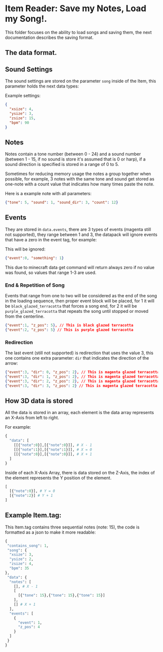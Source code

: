 # Item Reader: Save my Notes, Load my Song!.
This folder focuses on the ability to load songs and saving them, the next documentation describes the saving format.

## The data format.

## Sound Settings
The sound settings are stored on the parameter `song` inside of the Item, this parameter holds the next data types:

Example settings:
```json
{
  "xsize": 4,
  "ysize": 3,
  "zsize": 15,
  "bpm": 90
}
```

## Notes
Notes contain a tone number (between 0 - 24) and a sound number (between 1 - 15, if no sound is store it's assumed that is 0 or harp), if a sound direction is specified is stored in a range of 0 to 5.

Sometimes for reducing memory usage the notes a group together when possible, for example, 3 notes with the same tone and sound get stored as one-note with a count value that indicates how many times paste the note.

Here is a example note with all parameters:

```json
{"tone": 5, "sound": 1, "sound_dir": 3, "count": 12}
```

## Events
They are stored in `data.events`, there are 3 types of events (magenta still not supported), they range between 1 and 3, the datapack will ignore events that have a zero in the event tag, for example:

This will be ignored:
```json
{"event":0, "something": 1}
```

This due to minecraft data get command will return always zero if no value was found, so values that range 1-3 are used.

### End & Repetition of Song

Events that range from one to two will be considered as the end of the song in the loading sequence, then proper event block will be placed, for 1 it will be `black_glazed_terracotta` that forces a song end, for 2 it will be `purple_glazed_terracotta` that repeats the song until stopped or moved from the centerline.

```json
{"event":1, "z_pos": 5}, // This is black glazed terracotta
{"event":2, "z_pos": 5} // This is purple glazed terracotta
```

### Redirection

The last event (still not supported) is redirection that uses the value 3, this one contains one extra parameter: `dir` that indicates the direction of the arrow:

```json
{"event":3, "dir": 0, "z_pos": 2}, // This is magenta glazed terracotta facing west
{"event":3, "dir": 1, "z_pos": 2}, // This is magenta glazed terracotta facing south
{"event":3, "dir": 2, "z_pos": 2}, // This is magenta glazed terracotta facing east
{"event":3, "dir": 3, "z_pos": 2} // This is magenta glazed terracotta facing north
```

## How 3D data is stored

All the data is stored in an array, each element is the data array represents an X-Axis from left to right.

For example:
```python
{
  "data": [
    [[{"note":0}],[{"note":0}]], # X - 1
    [[{"note":1}],[{"note":1}]], # X = 0
    [[{"note":0}],[{"note":0}]], # X + 1
  ]
}
```

Inside of each X-Axis Array, there is data stored on the Z-Axis, the index of the element represents the Y position of the element.

```python
[
  [{"note":0}], # Y = 0
  [{"note":2}] # Y + 1
]
```

## Example Item.tag:
This Item.tag contains three sequential notes (note: 15), the code is formatted as a json to make it more readable:
```python
{
 "contains_song": 1,
 "song": {
  "xsize": 3,
  "ysize": 2,
  "zsize": 4,
  "bpm": 35
},
 "data": {
  "notes": [
    [], # X - 1
    [
      [{"tone": 15},{"tone": 15},{"tone": 15}]
    ],
    [] # X + 1 
  ],
  "events": [
    {
      "event": 1,
      "z_pos": 4
    }
  ]
 }
}
```
